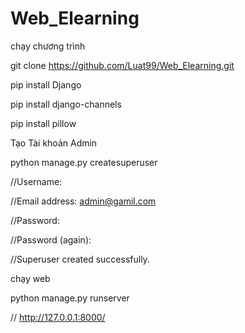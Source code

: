 # Web_Elearning

chạy chương trình

git clone https://github.com/Luat99/Web_Elearning.git

pip install Django

pip install django-channels

pip install pillow

Tạo Tài khoản Admin

python manage.py createsuperuser

//Username: 

//Email address: admin@gamil.com

//Password:

//Password (again):

//Superuser created successfully.

chạy web

python manage.py runserver

//   http://127.0.0.1:8000/
